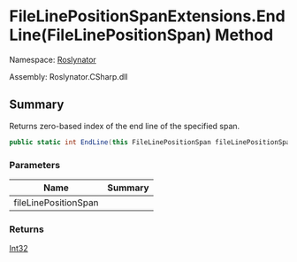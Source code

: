 # FileLinePositionSpanExtensions\.EndLine\(FileLinePositionSpan\) Method

Namespace: [Roslynator](../../README.md)

Assembly: Roslynator\.CSharp\.dll

## Summary

Returns zero\-based index of the end line of the specified span\.

```csharp
public static int EndLine(this FileLinePositionSpan fileLinePositionSpan)
```

### Parameters

| Name | Summary |
| ---- | ------- |
| fileLinePositionSpan | |

### Returns

[Int32](https://docs.microsoft.com/en-us/dotnet/api/system.int32)


